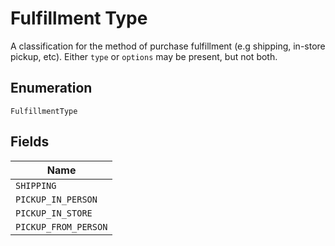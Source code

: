
# Fulfillment Type

A classification for the method of purchase fulfillment (e.g shipping, in-store pickup, etc). Either `type` or `options` may be present, but not both.

## Enumeration

`FulfillmentType`

## Fields

| Name |
|  --- |
| `SHIPPING` |
| `PICKUP_IN_PERSON` |
| `PICKUP_IN_STORE` |
| `PICKUP_FROM_PERSON` |

